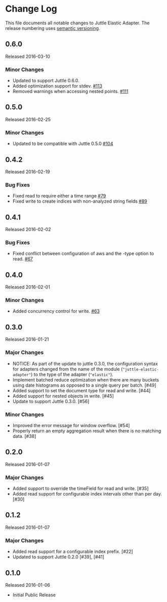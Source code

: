 # Change Log

This file documents all notable changes to Juttle Elastic Adapter. The release
numbering uses [semantic versioning](http://semver.org).

## 0.6.0

Released 2016-03-10

### Minor Changes
- Updated to support Juttle 0.6.0.
- Added optimization support for stdev.
[#113](https://github.com/juttle/juttle-elastic-adapter/issues/113)
- Removed warnings when accessing nested points.
[#111](https://github.com/juttle/juttle-elastic-adapter/issues/111)

## 0.5.0

Released 2016-02-25

### Minor Changes

- Updated to be compatible with Juttle 0.5.0 [#104](https://github.com/juttle/juttle-elastic-adapter/issues/104)

## 0.4.2

Released 2016-02-19

### Bug Fixes

- Fixed read to require either a time range [#79](https://github.com/juttle/juttle-elastic-adapter/issues/79)
- Fixed write to create indices with non-analyzed string fields
[#89](https://github.com/juttle/juttle-elastic-adapter/issues/89)

## 0.4.1

Released 2016-02-02

### Bug Fixes

- Fixed conflict between configuration of aws and the -type option to read. [#67](https://github.com/juttle/juttle-elastic-adapter/issues/67)

## 0.4.0

Released 2016-02-01

### Minor Changes

- Added concurrency control for write. [#63](https://github.com/juttle/juttle-elastic-adapter/issues/63)

## 0.3.0

Released 2016-01-21

### Major Changes

- NOTICE: As part of the update to juttle 0.3.0, the configuration syntax for adapters changed from the name of the module (`"juttle-elastic-adapter"`) to the type of the adapter (`"elastic"`).
- Implement batched reduce optimization when there are many buckets using date histograms as opposed to a single query per batch. [#49]
- Added support to set the document type for read and write. [#44]
- Added support for nested objects in write. [#45]
- Update to support Juttle 0.3.0. [#56]

### Minor Changes

- Improved the error message for window overflow. [#54]
- Properly return an empty aggregation result when there is no matching data. [#38]

## 0.2.0

Released 2016-01-07

### Major Changes

- Added support to override the timeField for read and write. [#35]
- Added read support for configurable index intervals other than per day. [#30]

## 0.1.2

Released 2016-01-07

### Major Changes

- Added read support for a configurable index prefix. [#22]
- Updated to support Juttle 0.2.0 [#39], [#41]

## 0.1.0

Released 2016-01-06

- Initial Public Release
